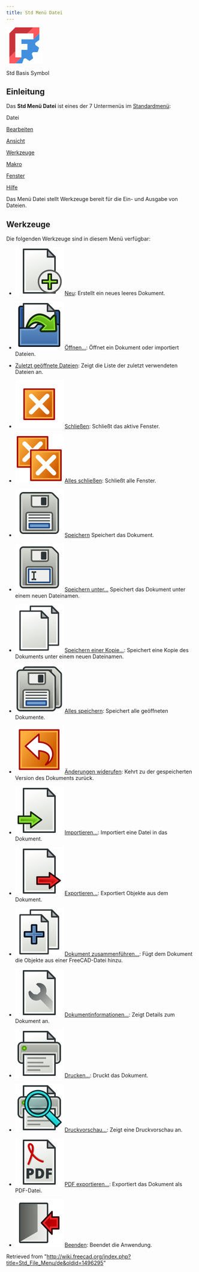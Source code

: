 ```yaml
---
title: Std Menü Datei
---
```


![](/src/assets/images/Freecad.svg)

Std Basis Symbol

## Einleitung

Das **Std Menü Datei** ist eines der 7 Untermenüs im [Standardmenü](/Standard_Menu/de "Standard Menu/de"):

Datei

[Bearbeiten](/Std_Edit_Menu/de "Std Edit Menu/de")

[Ansicht](/Std_View_Menu/de "Std View Menu/de")

[Werkzeuge](/Std_Tools_Menu/de "Std Tools Menu/de")

[Makro](/Std_Macro_Menu/de "Std Macro Menu/de")

[Fenster](/Std_Windows_Menu/de "Std Windows Menu/de")

[Hilfe](/Std_Help_Menu/de "Std Help Menu/de")

Das Menü Datei stellt Werkzeuge bereit für die Ein- und Ausgabe von Dateien.

## Werkzeuge

Die folgenden Werkzeuge sind in diesem Menü verfügbar:

- ![](/src/assets/images/Std_New.svg) [Neu](/Std_New/de "Std New/de"): Erstellt ein neues leeres Dokument.

- ![](/src/assets/images/Std_Open.svg) [Öffnen...](/Std_Open/de "Std Open/de"): Öffnet ein Dokument oder importiert Dateien.

* [Zuletzt geöffnete Dateien](/Std_RecentFiles/de "Std RecentFiles/de"): Zeigt die Liste der zuletzt verwendeten Dateien an.

- ![](/src/assets/images/Std_CloseActiveWindow.svg) [Schließen](/Std_CloseActiveWindow/de "Std CloseActiveWindow/de"): Schließt das aktive Fenster.

- ![](/src/assets/images/Std_CloseAllWindows.svg) [Alles schließen](/Std_CloseAllWindows/de "Std CloseAllWindows/de"): Schließt alle Fenster.

- ![](/src/assets/images/Std_Save.svg) [Speichern](/Std_Save/de "Std Save/de") Speichert das Dokument.

- ![](/src/assets/images/Std_SaveAs.svg) [Speichern unter...](/Std_SaveAs/de "Std SaveAs/de") Speichert das Dokument unter einem neuen Dateinamen.

- ![](/src/assets/images/Std_SaveCopy.svg) [Speichern einer Kopie...](/Std_SaveCopy/de "Std SaveCopy/de"): Speichert eine Kopie des Dokuments unter einem neuen Dateinamen.

- ![](/src/assets/images/Std_SaveAll.svg) [Alles speichern](/Std_SaveAll/de "Std SaveAll/de"): Speichert alle geöffneten Dokumente.

- ![](/src/assets/images/Std_Revert.svg) [Änderungen widerufen](/Std_Revert/de "Std Revert/de"): Kehrt zu der gespeicherten Version des Dokuments zurück.

- ![](/src/assets/images/Std_Import.svg) [Importieren...](/Std_Import/de "Std Import/de"): Importiert eine Datei in das Dokument.

- ![](/src/assets/images/Std_Export.svg) [Exportieren...](/Std_Export/de "Std Export/de"): Exportiert Objekte aus dem Dokument.

- ![](/src/assets/images/Std_MergeProjects.svg) [Dokument zusammenführen...](/Std_MergeProjects/de "Std MergeProjects/de"): Fügt dem Dokument die Objekte aus einer FreeCAD-Datei hinzu.

- ![](/src/assets/images/Std_ProjectInfo.svg) [Dokumentinformationen...](/Std_ProjectInfo/de "Std ProjectInfo/de"): Zeigt Details zum Dokument an.

- ![](/src/assets/images/Std_Print.svg) [Drucken...](/Std_Print/de "Std Print/de"): Druckt das Dokument.

- ![](/src/assets/images/Std_PrintPreview.svg) [Druckvorschau...](/Std_PrintPreview/de "Std PrintPreview/de"): Zeigt eine Druckvorschau an.

- ![](/src/assets/images/Std_PrintPdf.svg) [PDF exportieren...](/Std_PrintPdf/de "Std PrintPdf/de"): Exportiert das Dokument als PDF-Datei.

- ![](/src/assets/images/Std_Quit.svg) [Beenden](/Std_Quit/de "Std Quit/de"): Beendet die Anwendung.

Retrieved from "<http://wiki.freecad.org/index.php?title=Std_File_Menu/de&oldid=1496295>"
